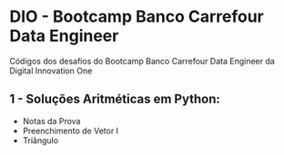 # DIO - Bootcamp Banco Carrefour Data Engineer
Códigos dos desafios do Bootcamp Banco Carrefour Data Engineer da Digital Innovation One


## 1 - Soluções Aritméticas em Python:
- Notas da Prova
- Preenchimento de Vetor I
- Triângulo
